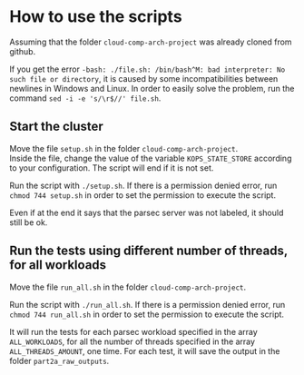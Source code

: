 # How to use the scripts

Assuming that the folder `cloud-comp-arch-project` was already cloned from github.

If you get the error `-bash: ./file.sh: /bin/bash^M: bad interpreter: No such file or directory`, it is caused by some incompatibilities between newlines in Windows and Linux. In order to easily solve the problem, run the command `sed -i -e 's/\r$//' file.sh`.

## Start the cluster

Move the file `setup.sh` in the folder `cloud-comp-arch-project`. \
Inside the file, change the value of the variable `KOPS_STATE_STORE` according to your configuration. The script will end if it is not set.

Run the script with `./setup.sh`. If there is a permission denied error, run `chmod 744 setup.sh` in order to set the permission to execute the script.

Even if at the end it says that the parsec server was not labeled, it should still be ok.

## Run the tests using different number of threads, for all workloads

Move the file `run_all.sh` in the folder `cloud-comp-arch-project`.

Run the script with `./run_all.sh`. If there is a permission denied error, run `chmod 744 run_all.sh` in order to set the permission to execute the script.

It will run the tests for each parsec workload specified in the array `ALL_WORKLOADS`, for all the number of threads specified in the array `ALL_THREADS_AMOUNT`, one time. For each test, it will save the output in the folder `part2a_raw_outputs`.